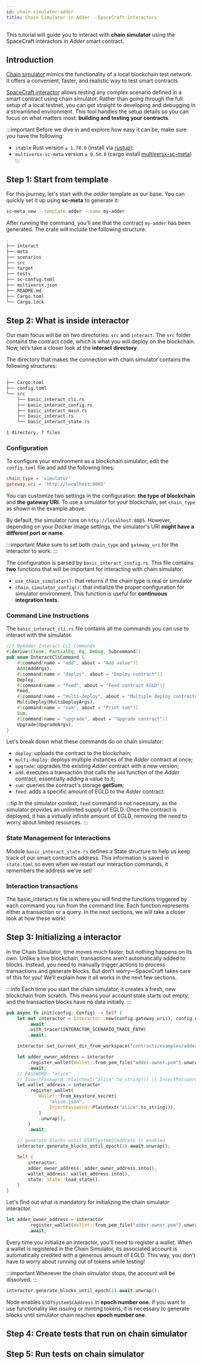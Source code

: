 ```yaml
---
id: chain-simulator-adder
title: Chain Simulator in Adder - SpaceCraft interactors
---
```


[comment]: # (mx-abstract)

This tutorial will guide you to interact with **chain simulator** using the SpaceCraft interactors in _Adder_ smart contract. 

[comment]: # (mx-context-auto)

## Introduction

[Chain simulator](../../sdk-and-tools/chain-simulator.md) mimics the functionality of a local blockchain test network. It offers a convenient, faster, and realistic way to test smart contracts. 

[SpaceCraft interactor](../meta/interactor/interactors-overview.md) allows testing any complex scenario defined in a smart contract using chain simulator. Rather than going through the full setup of a local testnet, you can get straight to developing and debugging in a streamlined environment. This tool handles the setup details so you can focus on what matters most: **building and testing your contracts**.

:::important
Before we dive in and explore how easy it can be, make sure you have the following:
- `stable` Rust version `≥ 1.78.0` (install via [rustup](https://docs.multiversx.com/sdk-and-tools/troubleshooting/rust-setup/#without-mxpy)): 
- `multiversx-sc-meta` version `≥ 0.54.0` (cargo install [multiversx-sc-meta](https://docs.multiversx.com/developers/meta/sc-meta-cli/#introduction))
:::

[comment]: # (mx-context-auto)

## Step 1: Start from template

For this journey, let's start with the _adder_ template as our base. You can quickly set it up using **sc-meta** to generate it:

```bash
sc-meta new --template adder --name my-adder
```

After running the command, you’ll see that the contract `my-adder` has been generated. The crate will include the following structure:

```bash
.
├── interact
├── meta
├── scenarios
├── src
├── target
├── tests
├── sc-config.toml
├── multiversx.json
├── README.md
├── Cargo.toml
└── Cargo.lock
```

## Step 2: What is inside interactor

Our main focus will be on two directories: `src` and `interact`. The `src` folder contains the contract code, which is what you will deploy on the blockchain. Now, let’s take a closer look at the **interact directory**. 

The directory that makes the connection with chain simulator contains the following structures: 

```bash
.
├── Cargo.toml
├── config.toml
└── src
    ├── basic_interact_cli.rs
    ├── basic_interact_config.rs
    ├── basic_interact_main.rs
    ├── basic_interact.rs
    └── basic_interact_state.rs

1 directory, 7 files
```

### Configuration

To configure your environment as a blockchain simulator, edit the `config.toml` file and add the following lines:

```toml
chain_type = 'simulator'
gateway_uri = 'http://localhost:8085'
```

You can customize two settings in the configuration: **the type of blockchain** and **the gateway URI**. To use a simulator for your blockchain, set `chain_type` as shown in the example above. 

By default, the simulator runs on `http://localhost:8085`. However, depending on your Docker image settings, the simulator's URI **might have a different port or name**.

:::important
Make sure to set both `chain_type` and `gateway_uri` for the interactor to work.
:::

The configuration is parsed by `basic_interact_config.rs`. This file contains **two** functions that will be important for interacting with chain simulator:
- `use_chain_simulator()`: that returns if the chain type is real or simulator
- `chain_simulator_config()`: that initialize the proper configuration for simulator environment. This function is useful for **continuous integration tests**.

### Command Line Instructions

The `basic_interact_cli.rs` file contains all the commands you can use to interact with the simulator.

```rust
/// MyAdder Interact CLI Commands
#[derive(Clone, PartialEq, Eq, Debug, Subcommand)]
pub enum InteractCliCommand {
    #[command(name = "add", about = "Add value")]
    Add(AddArgs),
    #[command(name = "deploy", about = "Deploy contract")]
    Deploy,
    #[command(name = "feed", about = "Feed contract EGLD")]
    Feed,
    #[command(name = "multi-deploy", about = "Multiple deploy contracts")]
    MultiDeploy(MultiDeployArgs),
    #[command(name = "sum", about = "Print sum")]
    Sum,
    #[command(name = "upgrade", about = "Upgrade contract")]
    Upgrade(UpgradeArgs),
}
```

Let's break down what these commands do on chain simulator:

- `deploy`: uploads the contract to the blockchain;
- `multi-deploy`: deploys multiple instances of the _Adder_ contract at once;
- `upgrade`: upgrades the existing _Adder_ contract with a new version;
- `add`: executes a transaction that calls the `add` function of the _Adder_ contract, essentially adding a value to it;
- `sum`: queries the contract's storage **getSum**;
- `feed`: adds a specific amount of EGLD to the _Adder_ contract. 

:::tip
In the simulator context, `feed` command is not necessary, as the simulator provides an unlimited supply of EGLD. Once the contract is deployed, it has a virtually infinite amount of EGLD, removing the need to worry about limited resources.
:::

### State Management for Interactions

Module `basic_interact_state.rs` defines a State structure to help us keep track of our smart contract’s address. This information is saved in `state.toml` so even when we restart our interaction commands, it remembers the address we’ve set!

### Interaction transactions

The basic_interact.rs file is where you will find the functions triggered by each command you run from the command line. Each function represents either a transaction or a query. In the next sections, we will take a closer look at how these work!

## Step 3: Initializing a interactor

In the Chain Simulator, time moves much faster, but nothing happens on its own. Unlike a live blockchain, transactions aren't automatically added to blocks. Instead, you need to manually trigger actions to process transactions and generate blocks. But don’t worry—SpaceCraft takes care of this for you! We’ll explain how it all works in the next few sections.

:::info
Each time you start the chain simulator, it creates a fresh, new blockchain from scratch. This means your account state starts out empty, and the transaction blocks have no data initially.
:::

```rust
pub async fn init(config: Config) -> Self {
    let mut interactor = Interactor::new(config.gateway_uri(), config.use_chain_simulator())
        .await
        .with_tracer(INTERACTOR_SCENARIO_TRACE_PATH)
        .await;

    interactor.set_current_dir_from_workspace("contracts/examples/adder/interact");

    let adder_owner_address = interactor
        .register_wallet(Wallet::from_pem_file("adder-owner.pem").unwrap())
        .await;
    // PASSWORD: "alice"
    // InsertPassword::Plaintext("alice".to_string()) || InsertPassword::StandardInput
    let wallet_address = interactor
        .register_wallet(
            Wallet::from_keystore_secret(
                "alice.json",
                InsertPassword::Plaintext("alice".to_string()),
            )
            .unwrap(),
        )
        .await;

    // generate blocks until ESDTSystemSCAddress is enabled
    interactor.generate_blocks_until_epoch(1).await.unwrap();

    Self {
        interactor,
        adder_owner_address: adder_owner_address.into(),
        wallet_address: wallet_address.into(),
        state: State::load_state(),
    }
}
```

Let's find out what is mandatory for initializing the chain simulator interactor. 

```rust
let adder_owner_address = interactor
        .register_wallet(Wallet::from_pem_file("adder-owner.pem").unwrap())
        .await;
```
Every time you initialize an interactor, you’ll need to register a wallet. When a wallet is registered in the Chain Simulator, its associated account is automatically credited with a generous amount of EGLD. This way, you don’t have to worry about running out of tokens while testing!

:::important
Whenever the chain simulator stops, the account will be dissolved.
:::

```rust
interactor.generate_blocks_until_epoch(1).await.unwrap();
```
Node enables `ESDTSystemSCAddress` in **epoch number one**. If you want to use functionality like issuing or minting tokens, it is necessary to generate blocks until simulator chain reaches **epoch number one**.

## Step 4: Create tests that run on chain simulator

## Step 5: Run tests on chain simulator